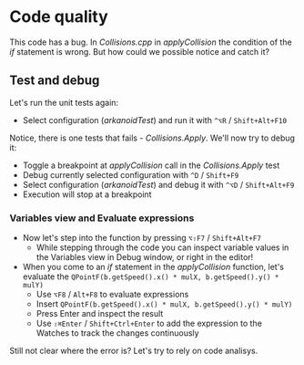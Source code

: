 # Code quality
This code has a bug. In _Collisions.cpp_ in _applyCollision_ the condition of the _if_ statement is wrong. But how could we possible notice and catch it?

## Test and debug
Let's run the unit tests again:

* Select configuration (_arkanoidTest_) and run it with `^⌥R` / `Shift+Alt+F10`

Notice, there is one tests that fails - _Collisions.Apply_. We'll now try to debug it:

* Toggle a breakpoint at _applyCollision_ call in the _Collisions.Apply_ test
* Debug currently selected configuration with `^D` / `Shift+F9`
* Select configuration (_arkanoidTest_) and debug it with `^⌥D` / `Shift+Alt+F9`
* Execution will stop at a breakpoint

### Variables view and Evaluate expressions
* Now let's step into the function by pressing `⌥⇧F7` / `Shift+Alt+F7`
    * While stepping through the code you can inspect variable values in the Variables view in Debug window, or right in the editor!
* When you come to an _if_ statement in the _applyCollision_ function, let's evaluate the `QPointF(b.getSpeed().x() * mulX, b.getSpeed().y() * mulY)`
    * Use `⌥F8` / `Alt+F8` to evaluate expressions
    * Insert `QPointF(b.getSpeed().x() * mulX, b.getSpeed().y() * mulY)`
    * Press Enter and inspect the result
    * Use `⇧⌘Enter` / `Shift+Ctrl+Enter` to add the expression to the Watches to track the changes continuously

Still not clear where the error is? Let's try to rely on code analisys.
